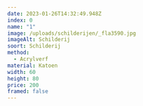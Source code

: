 ```yaml
---
date: 2023-01-26T14:32:49.948Z
index: 0
name: "1"
image: /uploads/schilderijen/_fla3590.jpg
imageAlt: Schilderij
soort: Schilderij
method:
  - Acrylverf
material: Katoen
width: 60
height: 80
price: 200
framed: false
---
```

